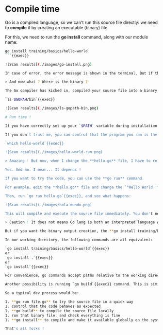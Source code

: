 # Compile time

Go is a compiled language, so we can't run this source file directly: we need to **compile** it by creating an executable (binary) file.

For this, we need to run the **go install** command, along with our module name:

```bash
go install training/basics/hello-world
```{{exec}}

![Scan results](./images/go-install.png)

In case of error, the error message is shown in the terminal. But if this command is successful (which should be), it will print nothing.

> And now what ? Where is the binary ?

The Go compiler has kicked in, compiled your source file into a binary file, and stored it inside **$GOPATH/bin** directory:  

`ls $GOPAH/bin`{{exec}}  

![Scan results](./images/ls-gopath-bin.png)

# Run time !

If you have correctly set up your `$PATH` variable during installation steps, you should be able to run your amazing program using `hello-world`{{exec}} command.

If you don't trust me, you can control that the program you ran is the one located under `$GOPATH/bin` directory too:  

`which hello-world`{{exec}}  

![Scan results](./images/hello-world-run.png)

> Amazing ! But now, when I change the **hello.go** file, I have to re-run the freaking long **go install** command every time ?

Yes. And no. I mean... It depends !

If you want to try the code, you can use the **go run** command.

For example, edit the **hello.go** file and change the `"Hello World !"` (English) string to `"Hola Mundo !"` (Spanish).

Then, run `go run hello.go`{{exec}}, and see what happens:

![Scan results](./images/hola-mundo.png)

This will compile and execute the source file immediately. You don't need to compile it first, which is handy during the development process.

> Caution ! It does not means Go lang is both an interpreted language AND a compiled language. It's a compiled language. When executing **go run**, an intermediate binary file is created in a temporary directory, but you don't notice it.

But if you want the binary output creation, the **go install training/basics/hello-world** command from earlier can be shortened.

In our working directory, the following commands are all equivalent:

`go install training/basics/hello-world`{{exec}}  
or  
`go install .`{{exec}}  
or  
`go install`{{exec}}  

For convenience, go commands accept paths relative to the working directory, and default to the package in the current working directory if no other path is given.

Another possibility is running `go build`{{exec}} command. This is similar to `go run`{{exec}} as it will create a binary file, but this file will be placed in the current directory, instead of **$GOPATH/bin** directory for **go install**.

So a typical dev process would be:

1. **go run file.go** to try the source file in a quick way
1. control that the code behaves as expected
1. **go build** to compile the source file locally
1. run that binary file, and check everything is fine
1. **go install** to compile and make it available globally on the system

That's all folks ! 
